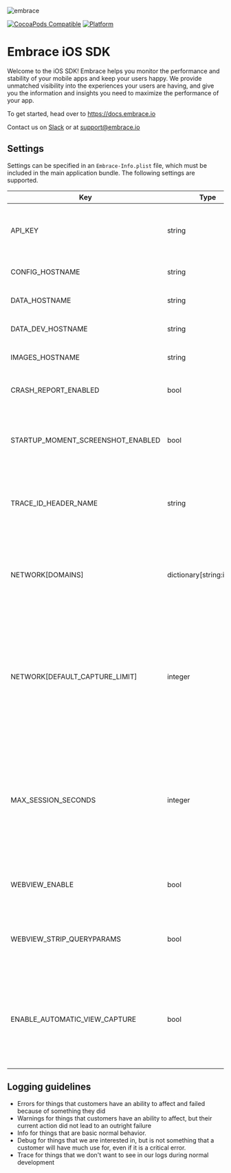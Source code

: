 ![embrace](https://s3.amazonaws.com/embrace-downloads-prod/embrace.png)

[![CocoaPods Compatible](https://img.shields.io/cocoapods/v/EmbraceIO.svg)](https://img.shields.io/cocoapods/v/EmbraceIO.svg)
[![Platform](https://img.shields.io/cocoapods/p/EmbraceIO.svg?style=flat)](https://cocoadocs.org/docsets/EmbraceIO)

# Embrace iOS SDK #

Welcome to the iOS SDK! Embrace helps you monitor the performance and stability of your mobile apps and keep your users happy. We provide unmatched visibility into the experiences your users are having, and give you the information and insights you need to maximize the performance of your app.

To get started, head over to https://docs.embrace.io

Contact us on [Slack](https://embrace-io-community.slack.com/) or at [support@embrace.io](mailto:support@embrace.io)

## Settings

Settings can be specified in an `Embrace-Info.plist` file, which must be included in the main application bundle. The following settings are supported.

|Key|Type|Default|Description|
|---|---|---|---|
|API_KEY|string|N/A|The 5-character API key to identify your application.|
|CONFIG_HOSTNAME|string|config.emb-api.com|Hostname to fetch config from.|
|DATA_HOSTNAME|string|data.emb-api.com|Hostname to send data to.|
|DATA_DEV_HOSTNAME|string|data-dev.emb-api.com|Hostname to send dev data to.|
|IMAGES_HOSTNAME|string|images.emb-api.com|Hostname to send images to.|
|CRASH_REPORT_ENABLED|bool|false|Enable Embrace crash reporting.|
|STARTUP_MOMENT_SCREENSHOT_ENABLED|bool|true|Control whether screenshots are captured by startup moment.|
|TRACE_ID_HEADER_NAME|string|x-emb-trace-id|Sets name of the HTTP request header to extract trace ID from.|
|NETWORK[DOMAINS] |dictionary[string:integer]|{}|A list of domains with custom, per-session request capture limits.|
|NETWORK[DEFAULT_CAPTURE_LIMIT] |integer|1000|The default maximum number of requests that will be captured for a given domain in a session.  Applies for domains not in DOMAINS dictionary.|
|MAX_SESSION_SECONDS|integer|nil|Enables timed session mode when set, which will terminate each active session after the given number of seconds has passed.|
|WEBVIEW_ENABLE|bool|true|Control whether webview information is captured|
|WEBVIEW_STRIP_QUERYPARAMS|bool|false|Control whether webview query parameters are captured|
|ENABLE_AUTOMATIC_VIEW_CAPTURE|bool|true|Control whether automatic view capture is enabled, disable this if you are using custom view API|

## Logging guidelines

* Errors for things that customers have an ability to affect and failed because of something they did
* Warnings for things that customers have an ability to affect, but their current action did not lead to an outright failure
* Info for things that are basic normal behavior.
* Debug for things that we are interested in, but is not something that a customer will have much use for, even if it is a critical error.
* Trace for things that we don't want to see in our logs during normal development

